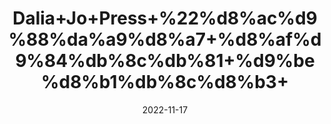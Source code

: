 ---
title: 'Dalia+Jo+Press+%22%d8%ac%d9%88%da%a9%d8%a7+%d8%af%d9%84%db%8c%db%81+%d9%be%d8%b1%db%8c%d8%b3+'
date: '2022-11-17' 
metatag: '' 
inventory: '0' 
draft: false 
# meta description 
shortDescripton: 'Instant+Oats%22+It+is+good+for+diabetics+and+has+anti-inflammatory+benefits'
description: 'Food+Product'
longdescription: ''
tags: ''
brand: ''
subCategory: ''
sellCount: '0'
featured: True
# product Price
price: '70.0'
# Product Short Description
shortDescription: 'Instant+Oats%22+It+is+good+for+diabetics+and+has+anti-inflammatory+benefits'
productID: '7F095720-503B-ED11-996A-005056B3A416'
type: 'products'
category: 'Food+Product' 
thumnailproduct: 'https://eraconnect.blob.core.windows.net/product-images/aminsaddiquidawakhana/e81908f6-f38e-4db7-a9c3-fa7913212b80.webp' 
images:
  - image: 'https://eraconnect.blob.core.windows.net/product-images/aminsaddiquidawakhana/e81908f6-f38e-4db7-a9c3-fa7913212b80.webp'  
Variants:
---